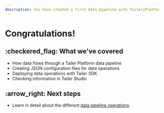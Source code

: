 ```yaml
---
description: You have created a first data pipeline with TailerjPlatform.
---
```


# Congratulations!

## :checkered\_flag: What we've covered

* How data flows through a Tailer Platform data pipeline
* Creating JSON configuration files for data operations
* Deploying data operations with Tailer SDK
* Checking information in Tailer Studio

## :arrow\_right: Next steps

* Learn in detail about the different [data pipeline operations](../data-pipeline-operations/untitled.md).
